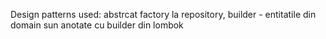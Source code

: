 Design patterns used: abstrcat factory la repository, builder - entitatile din domain sun anotate cu builder din lombok
